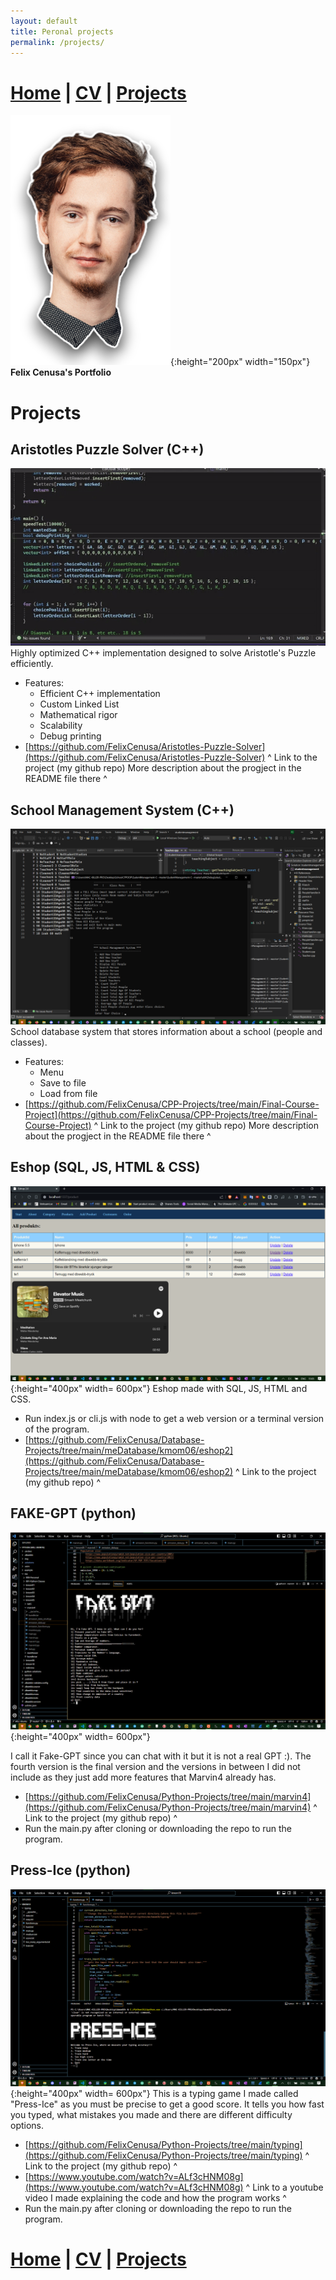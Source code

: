 ```yaml
---
layout: default
title: Peronal projects
permalink: /projects/
---
```

# [Home](/portfolio) | [CV](/portfolio/cv/) | [Projects](/portfolio/projects/)
![Logo](/assets/img/me.png){:height="200px" width="150px"}
**Felix Cenusa's Portfolio**

# Projects

## Aristotles Puzzle Solver (C++)
![AristotlesPuzzleSolver](/assets/img/480p2xAristotlesGif.gif)
 Highly optimized C++ implementation designed to solve Aristotle's Puzzle efficiently. 
- Features:
    - Efficient C++ implementation
    - Custom Linked List
    - Mathematical rigor
    - Scalability
    - Debug printing
- [https://github.com/FelixCenusa/Aristotles-Puzzle-Solver](https://github.com/FelixCenusa/Aristotles-Puzzle-Solver)
  ^ Link to the project (my github repo) More description about the progject in the README file there ^


## School Management System (C++)
![schoolmgmt](/assets/img/schoolmanagementss.png)
School database system that stores information about a school (people and classes).
- Features:
    - Menu
    - Save to file
    - Load from file
- [https://github.com/FelixCenusa/CPP-Projects/tree/main/Final-Course-Project](https://github.com/FelixCenusa/CPP-Projects/tree/main/Final-Course-Project)
  ^ Link to the project (my github repo) More description about the progject in the README file there ^

## Eshop (SQL, JS, HTML & CSS)
![eshop](/assets/img/eshopss.png){:height="400px" width= 600px"}
Eshop made with SQL, JS, HTML and CSS.
- Run index.js or cli.js with node to get a web version or a terminal version of the program.
- [https://github.com/FelixCenusa/Database-Projects/tree/main/meDatabase/kmom06/eshop2](https://github.com/FelixCenusa/Database-Projects/tree/main/meDatabase/kmom06/eshop2)
  ^ Link to the project (my github repo) ^

## FAKE-GPT (python)
![fakegpt](/assets/img/fakegptss.png){:height="400px" width= 600px"}

I call it Fake-GPT since you can chat with it but it is not a real GPT :). The fourth version is the final version and the versions in between I did not include as they just add more features that Marvin4 already has.
- [https://github.com/FelixCenusa/Python-Projects/tree/main/marvin4](https://github.com/FelixCenusa/Python-Projects/tree/main/marvin4)
  ^ Link to the project (my github repo) ^
- Run the main.py after cloning or downloading the repo to run the program.

## Press-Ice (python)
![pressice](/assets/img/pressicess.png){:height="400px" width= 600px"}
This is a typing game I made called "Press-Ice" as you must be precise to get a good score. 
It tells you how fast you typed, what mistakes you made and there are different difficulty options.
- [https://github.com/FelixCenusa/Python-Projects/tree/main/typing](https://github.com/FelixCenusa/Python-Projects/tree/main/typing)
  ^ Link to the project (my github repo) ^
- [https://www.youtube.com/watch?v=ALf3cHNM08g](https://www.youtube.com/watch?v=ALf3cHNM08g)
  ^ Link to a youtube video I made explaining the code and how the program works ^
- Run the main.py after cloning or downloading the repo to run the program.

# [Home](/portfolio) | [CV](/portfolio/cv/) | [Projects](/portfolio/projects/)
